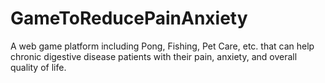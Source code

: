 # GameToReducePainAnxiety
A web game platform including Pong, Fishing, Pet Care, etc. that can help chronic digestive disease patients with their pain, anxiety, and overall quality of life.
